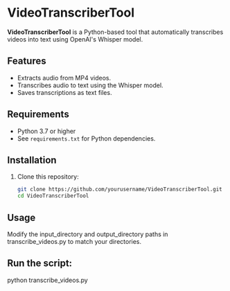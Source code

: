 # VideoTranscriberTool

**VideoTranscriberTool** is a Python-based tool that automatically transcribes videos into text using OpenAI's Whisper model.

## Features

- Extracts audio from MP4 videos.
- Transcribes audio to text using the Whisper model.
- Saves transcriptions as text files.

## Requirements

- Python 3.7 or higher
- See `requirements.txt` for Python dependencies.

## Installation

1. Clone this repository:
   ```bash
   git clone https://github.com/yourusername/VideoTranscriberTool.git
   cd VideoTranscriberTool

## Usage
Modify the input_directory and output_directory paths in transcribe_videos.py to match your directories.

## Run the script:

python transcribe_videos.py
